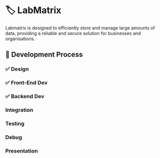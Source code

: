 # 🏷️ LabMatrix
Labmatrix is designed to efficiently store and manage large amounts of data, providing a reliable and secure solution for businesses and organisations.

## 🚀 Development Process 
### ✅ Design
### ✅ Front-End Dev
### ✅ Backend Dev
### Integration
### Testing
### Debug

### Presentation
